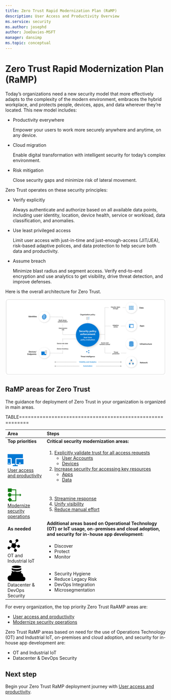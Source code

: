 ```yaml
---
title: Zero Trust Rapid Modernization Plan (RaMP)
description: User Access and Productivity Overview 
ms.service: security
ms.author: josephd
author: JoeDavies-MSFT
manager: dansimp
ms.topic: conceptual
---
```


# Zero Trust Rapid Modernization Plan (RaMP)

Today’s organizations need a new security model that more effectively adapts to the complexity of the modern environment, embraces the hybrid workplace, and protects people, devices, apps, and data wherever they’re located. This new model includes:

- Productivity everywhere

  Empower your users to work more securely anywhere and anytime, on any device.

- Cloud migration

  Enable digital transformation with intelligent security for today’s complex environment.

- Risk mitigation

  Close security gaps and minimize risk of lateral movement.

Zero Trust operates on these security principles:

- Verify explicitly

  Always authenticate and authorize based on all available data points, including user identity, location, device health, service or workload, data classification, and anomalies.

- Use least privileged access

  Limit user access with just-in-time and just-enough-access (JIT/JEA), risk-based adaptive polices, and data protection to help secure both data and productivity.

- Assume breach

  Minimize blast radius and segment access. Verify end-to-end encryption and use analytics to get visibility, drive threat detection, and improve defenses.


Here is the overall architecture for Zero Trust.

![The overall architecture for Zero Trust](./media/zero-trust-ramp-overview/zero-trust-architecture.png)



## RaMP areas for Zero Trust

The guidance for deployment of Zero Trust in your organization is organized in main areas.

TABLE=========================================================

| Area | Steps |
|:-------|:-----|
| **Top priorities** | **Critical security modernization areas:** |
| ![User Access and Productivity](./media/zero-trust-ramp-overview/user-access-icon.png) <br> [User access and productivity](user-access-productivity-overview.md) | <ol><li>[Explicitly validate trust for all access requests](user-access-productivity-validate-trust.md)<br><ul><li>[User Accounts](user-access-productivity-validate-trust.md#user-accounts)</li><li>[Devices](user-access-productivity-validate-trust.md#devices)</li></ul></li><li>[Increase security for accessing key resources](user-access-productivity-increase-security-access.md)<br><ul><li>[Apps](user-access-productivity-increase-security-access.md#apps)</li><li>[Data](user-access-productivity-increase-security-access.md#data)</li></ul></ol> |
| ![Modernize Security Operations](./media/zero-trust-ramp-overview/modernize-security-icon.png) <br> [Modernize security operations](modernize-security-operations-overview.md)  | <ol start="3"><li>[Streamine response](modernize-security-operations-streamline-response.md)</li><li>[Unify visibility](modernize-security-operations-unify-visibility.md)</li><li>[Reduce manual effort](modernize-security-operations-reduce-manual-effort.md)</li></li></ol>|
| **As needed** | **Additional areas based on Operational Technology (OT) or IoT usage, on-premises and cloud adoption, and security for in-house app development:** |
| ![OT and Industrial IoT](./media/zero-trust-ramp-overview/ot-iot-icon.png) <br> OT and Industrial IoT | <ul><li>Discover</li><li>Protect</li><li>Monitor</li></ul> |
| ![Datacenter & DevOps Security](./media/zero-trust-ramp-overview/dc-devops-icon.png) <br> Datacenter & DevOps Security | <ul><li>Security Hygiene</li><li>Reduce Legacy Risk</li><li>DevOps Integration</li><li>Microsegmentation</li></ul> |

<!--
User Access and Productivity

<ol><li>Explicitly validate trust for all access requests<br><ul><li>User Accounts</li><li>Devices</li></ul></li><li>Increase security for accessing key resources<br><ul><li>Apps</li><li>Data</li></ul><li>Governance</li></ol>

Modernize Security Operations


<ol start="4"><li>Streamine response</li><li>Unify visibility</li><li>Reduce manual effort</li></li></ol>



Operational Technology (OT) and Industrial IoT

<ul><li>Discover</li><li>Protect</li><li>Monitor</li></ul>


SLIDE GRAPHIC=========================================================

The guidance for deployment of Zero Trust in your organization is organized in main areas.

![RaMP areas for Zero Trust](./media/zero-trust-ramp-overview/zero-trust-ramp-pillars.png)

--> 

For every organization, the top priority Zero Trust RaAMP areas are:

- [User access and productivity](user-access-productivity-overview.md)
- [Modernize security operations](modernize-security-operations-overview.md)

Zero Trust RaMP areas based on need for the use of Operations Technology (OT) and Industrial IoT, on-premises and cloud adoption, and security for in-house app development are:

- OT and Industrial IoT
- Datacenter & DevOps Security

## Next step

Begin your Zero Trust RaMP deployment journey with [User access and productivity](user-access-productivity-overview.md).

